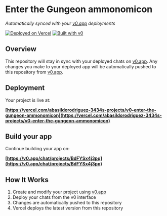 # Enter the Gungeon ammonomicon

*Automatically synced with your [v0.app](https://v0.app) deployments*

[![Deployed on Vercel](https://img.shields.io/badge/Deployed%20on-Vercel-black?style=for-the-badge&logo=vercel)](https://vercel.com/abasildorodriguez-3434s-projects/v0-enter-the-gungeon-ammonomicon)
[![Built with v0](https://img.shields.io/badge/Built%20with-v0.app-black?style=for-the-badge)](https://v0.app/chat/projects/BdFYSx4j3pq)

## Overview

This repository will stay in sync with your deployed chats on [v0.app](https://v0.app).
Any changes you make to your deployed app will be automatically pushed to this repository from [v0.app](https://v0.app).

## Deployment

Your project is live at:

**[https://vercel.com/abasildorodriguez-3434s-projects/v0-enter-the-gungeon-ammonomicon](https://vercel.com/abasildorodriguez-3434s-projects/v0-enter-the-gungeon-ammonomicon)**

## Build your app

Continue building your app on:

**[https://v0.app/chat/projects/BdFYSx4j3pq](https://v0.app/chat/projects/BdFYSx4j3pq)**

## How It Works

1. Create and modify your project using [v0.app](https://v0.app)
2. Deploy your chats from the v0 interface
3. Changes are automatically pushed to this repository
4. Vercel deploys the latest version from this repository
